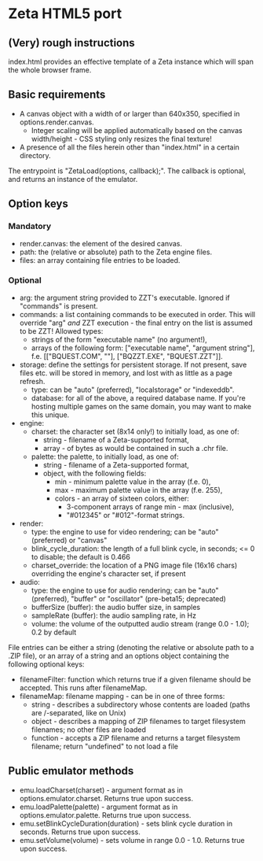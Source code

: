 # Zeta HTML5 port

## (Very) rough instructions

index.html provides an effective template of a Zeta instance which will span the whole browser frame.

## Basic requirements

* A canvas object with a width of or larger than 640x350, specified in options.render.canvas.
    * Integer scaling will be applied automatically based on the canvas width/height - CSS styling only resizes the final texture!
* A presence of all the files herein other than "index.html" in a certain directory.

The entrypoint is "ZetaLoad(options, callback);". The callback is optional, and returns an instance of the emulator.

## Option keys

### Mandatory

* render.canvas: the element of the desired canvas.
* path: the (relative or absolute) path to the Zeta engine files.
* files: an array containing file entries to be loaded.

### Optional

* arg: the argument string provided to ZZT's executable. Ignored if "commands" is present.
* commands: a list containing commands to be executed in order. This will override "arg" *and* ZZT execution - the final entry on the list is assumed to be ZZT! Allowed types:
    * strings of the form "executable name" (no argument!),
    * arrays of the following form: ["executable name", "argument string"], f.e. [["BQUEST.COM", ""], ["BQZZT.EXE", "BQUEST.ZZT"]].
* storage: define the settings for persistent storage. If not present, save files etc. will be stored in memory, and lost with as little as a page refresh.
    * type: can be "auto" (preferred), "localstorage" or "indexeddb".
    * database: for all of the above, a required database name. If you're hosting multiple games on the same domain, you may want to make this unique.
* engine:
    * charset: the character set (8x14 only!) to initially load, as one of:
        * string - filename of a Zeta-supported format,
        * array - of bytes as would be contained in such a .chr file.
    * palette: the palette, to initially load, as one of:
        * string - filename of a Zeta-supported format,
        * object, with the following fields:
            * min - minimum palette value in the array (f.e. 0),
            * max - maximum palette value in the array (f.e. 255),
            * colors - an array of sixteen colors, either:
                * 3-component arrays of range min - max (inclusive),
                * "#012345" or "#012"-format strings.
* render:
    * type: the engine to use for video rendering; can be "auto" (preferred) or "canvas"
    * blink_cycle_duration: the length of a full blink cycle, in seconds; <= 0 to disable; the default is 0.466
    * charset_override: the location of a PNG image file (16x16 chars) overriding the engine's character set, if present
* audio:
    * type: the engine to use for audio rendering; can be "auto" (preferred), "buffer" or "oscillator" (pre-beta15; deprecated)
    * bufferSize (buffer): the audio buffer size, in samples
    * sampleRate (buffer): the audio sampling rate, in Hz
    * volume: the volume of the outputted audio stream (range 0.0 - 1.0); 0.2 by default

File entries can be either a string (denoting the relative or absolute path to a .ZIP file), or an array of a string and an options object containing the following optional keys:

* filenameFilter: function which returns true if a given filename should be accepted. This runs after filenameMap.
* filenameMap: filename mapping - can be in one of three forms:
    * string - describes a subdirectory whose contents are loaded (paths are /-separated, like on Unix)
    * object - describes a mapping of ZIP filenames to target filesystem filenames; no other files are loaded
    * function - accepts a ZIP filename and returns a target filesystem filename; return "undefined" to not load a file

## Public emulator methods

* emu.loadCharset(charset) - argument format as in options.emulator.charset. Returns true upon success.
* emu.loadPalette(palette) - argument format as in options.emulator.palette. Returns true upon success.
* emu.setBlinkCycleDuration(duration) - sets blink cycle duration in seconds. Returns true upon success.
* emu.setVolume(volume) - sets volume in range 0.0 - 1.0. Returns true upon success.